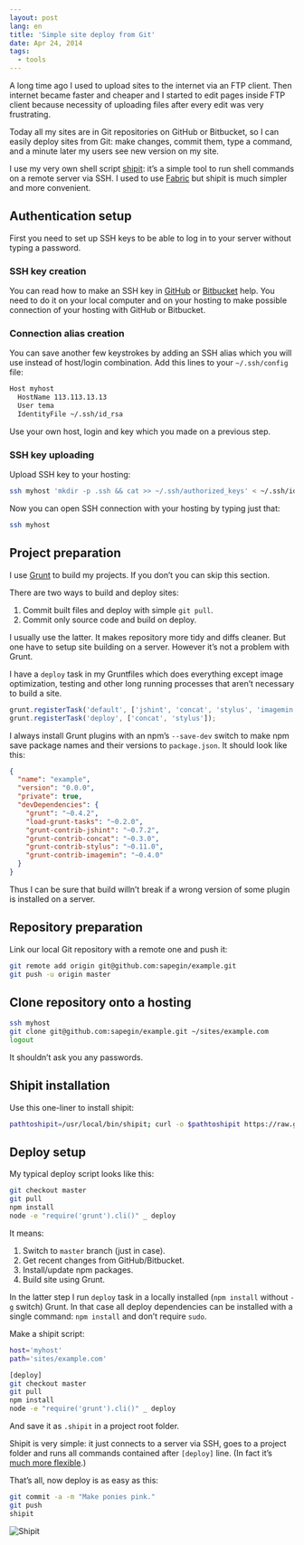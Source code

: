 ```yaml
---
layout: post
lang: en
title: 'Simple site deploy from Git'
date: Apr 24, 2014
tags:
  - tools
---
```


A long time ago I used to upload sites to the internet via an FTP client. Then internet became faster and cheaper and I started to edit pages inside FTP client because necessity of uploading files after every edit was very frustrating.

Today all my sites are in Git repositories on GitHub or Bitbucket, so I can easily deploy sites from Git: make changes, commit them, type a command, and a minute later my users see new version on my site.

I use my very own shell script [shipit](https://github.com/sapegin/shipit): it’s a simple tool to run shell commands on a remote server via SSH. I used to use [Fabric](http://fabfile.org/) but shipit is much simpler and more convenient.

## Authentication setup

First you need to set up SSH keys to be able to log in to your server without typing a password.

### SSH key creation

You can read how to make an SSH key in [GitHub](https://help.github.com/articles/generating-ssh-keys) or [Bitbucket](https://confluence.atlassian.com/pages/viewpage.action?pageId=270827678) help. You need to do it on your local computer and on your hosting to make possible connection of your hosting with GitHub or Bitbucket.

### Connection alias creation

You can save another few keystrokes by adding an SSH alias which you will use instead of host/login combination. Add this lines to your `~/.ssh/config` file:

```markdown
Host myhost
  HostName 113.113.13.13
  User tema
  IdentityFile ~/.ssh/id_rsa
```

Use your own host, login and key which you made on a previous step.

### SSH key uploading

Upload SSH key to your hosting:

```bash
ssh myhost 'mkdir -p .ssh && cat >> ~/.ssh/authorized_keys' < ~/.ssh/id_rsa.pub
```

Now you can open SSH connection with your hosting by typing just that:

```bash
ssh myhost
```

## Project preparation

I use [Grunt](http://gruntjs.com/) to build my projects. If you don’t you can skip this section.

There are two ways to build and deploy sites:

1. Commit built files and deploy with simple `git pull`.
2. Commit only source code and build on deploy.

I usually use the latter. It makes repository more tidy and diffs cleaner. But one have to setup site building on a server. However it’s not a problem with Grunt.

I have a `deploy` task in my Gruntfiles which does everything except image optimization, testing and other long running processes that aren’t necessary to build a site.

```javascript
grunt.registerTask('default', ['jshint', 'concat', 'stylus', 'imagemin']);
grunt.registerTask('deploy', ['concat', 'stylus']);
```

I always install Grunt plugins with an npm’s `--save-dev` switch to make npm save package names and their versions to `package.json`. It should look like this:

```json
{
  "name": "example",
  "version": "0.0.0",
  "private": true,
  "devDependencies": {
    "grunt": "~0.4.2",
    "load-grunt-tasks": "~0.2.0",
    "grunt-contrib-jshint": "~0.7.2",
    "grunt-contrib-concat": "~0.3.0",
    "grunt-contrib-stylus": "~0.11.0",
    "grunt-contrib-imagemin": "~0.4.0"
  }
}
```

Thus I can be sure that build willn’t break if a wrong version of some plugin is installed on a server.

## Repository preparation

Link our local Git repository with a remote one and push it:

```bash
git remote add origin git@github.com:sapegin/example.git
git push -u origin master
```

## Clone repository onto a hosting

```bash
ssh myhost
git clone git@github.com:sapegin/example.git ~/sites/example.com
logout
```

It shouldn’t ask you any passwords.

## Shipit installation

Use this one-liner to install shipit:

```bash
pathtoshipit=/usr/local/bin/shipit; curl -o $pathtoshipit https://raw.github.com/sapegin/shipit/master/bin/shipit; chmod +x $pathtoshipit; unset pathtoshipit
```

## Deploy setup

My typical deploy script looks like this:

```bash
git checkout master
git pull
npm install
node -e "require('grunt').cli()" _ deploy
```

It means:

1. Switch to `master` branch (just in case).
2. Get recent changes from GitHub/Bitbucket.
3. Install/update npm packages.
4. Build site using Grunt.

In the latter step I run `deploy` task in a locally installed (`npm install` without `-g` switch) Grunt. In that case all deploy dependencies can be installed with a single command: `npm install` and don’t require `sudo`.

Make a shipit script:

```bash
host='myhost'
path='sites/example.com'

[deploy]
git checkout master
git pull
npm install
node -e "require('grunt').cli()" _ deploy
```

And save it as `.shipit` in a project root folder.

Shipit is very simple: it just connects to a server via SSH, goes to a project folder and runs all commands contained after `[deploy]` line. (In fact it’s [much more flexible](https://github.com/sapegin/shipit/blob/master/Readme.md).)

That’s all, now deploy is as easy as this:

```bash
git commit -a -m "Make ponies pink."
git push
shipit
```

![Shipit](/images/mac__shipit.png)
